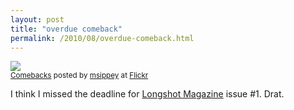 ```yaml
---
layout: post
title: "overdue comeback"
permalink: /2010/08/overdue-comeback.html
---
```


<p><a href="http://www.flickr.com/photos/msippey/4946802264/"><img src="https://farm5.static.flickr.com/4103/4946802264_5f311efc85.jpg" /></a><br /><small><a href="http://www.flickr.com/photos/msippey/4946802264/">Comebacks</a> posted by <a href="http://www.flickr.com/people/msippey/">msippey</a> at <a href="http://www.flickr.com/">Flickr</a></small></p><p>I think I missed the deadline for <a href="http://longshotmag.com/">Longshot Magazine</a> issue #1. Drat.</p>


